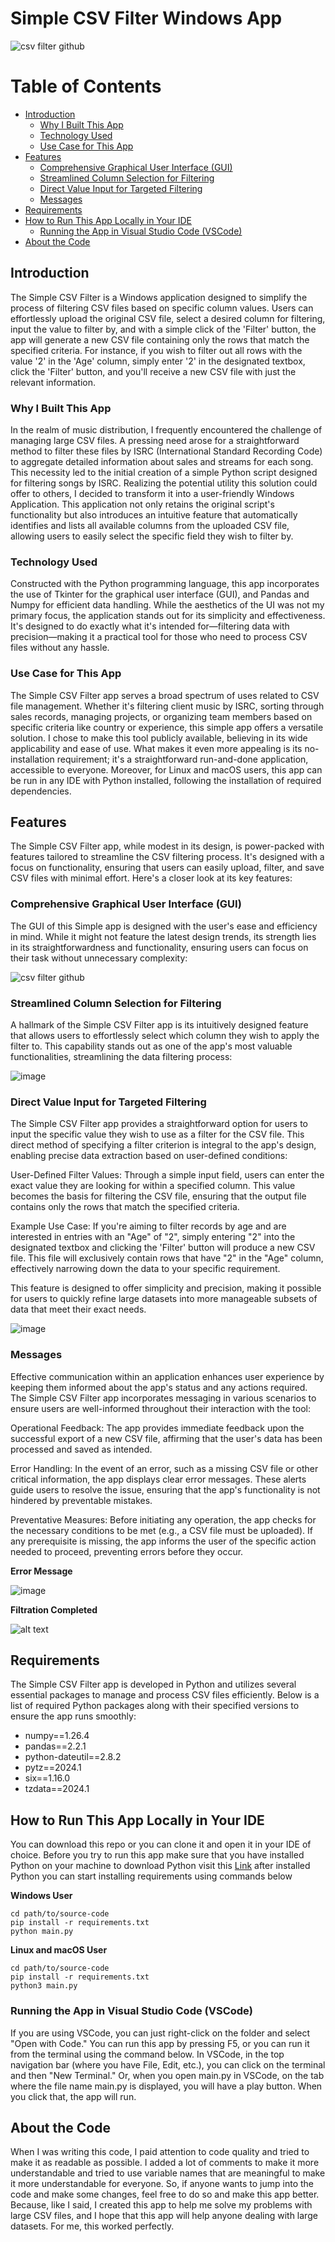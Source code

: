 # Simple CSV Filter Windows App

![csv filter github](https://github.com/TonnyG95/Simple-CSV-Filtering-App/assets/47572512/41a7d6a2-b8d3-49f7-90cb-c92146b5d46a)


# Table of Contents

- [Introduction](#introduction)
  - [Why I Built This App](#why-i-built-this-app)
  - [Technology Used](#technology-used)
  - [Use Case for This App](#use-case-for-this-app)
- [Features](#features)
  - [Comprehensive Graphical User Interface (GUI)](#comprehensive-graphical-user-interface-gui)
  - [Streamlined Column Selection for Filtering](#streamlined-column-selection-for-filtering)
  - [Direct Value Input for Targeted Filtering](#direct-value-input-for-targeted-filtering)
  - [Messages](#messages)
- [Requirements](#requirements)
- [How to Run This App Locally in Your IDE](#how-to-run-this-app-locally-in-your-ide)
  - [Running the App in Visual Studio Code (VSCode)](#running-the-app-in-visual-studio-code-vscode)
- [About the Code](#about-the-code)


## Introduction 
The Simple CSV Filter is a Windows application designed to simplify the process of filtering CSV files based on specific column values. Users can effortlessly upload the original CSV file, select a desired column for filtering, input the value to filter by, and with a simple click of the 'Filter' button, the app will generate a new CSV file containing only the rows that match the specified criteria. For instance, if you wish to filter out all rows with the value '2' in the 'Age' column, simply enter '2' in the designated textbox, click the 'Filter' button, and you'll receive a new CSV file with just the relevant information.

### Why I Built This App

In the realm of music distribution, I frequently encountered the challenge of managing large CSV files. A pressing need arose for a straightforward method to filter these files by ISRC (International Standard Recording Code) to aggregate detailed information about sales and streams for each song. This necessity led to the initial creation of a simple Python script designed for filtering songs by ISRC. Realizing the potential utility this solution could offer to others, I decided to transform it into a user-friendly Windows Application. This application not only retains the original script's functionality but also introduces an intuitive feature that automatically identifies and lists all available columns from the uploaded CSV file, allowing users to easily select the specific field they wish to filter by.

### Technology Used

Constructed with the Python programming language, this app incorporates the use of Tkinter for the graphical user interface (GUI), and Pandas and Numpy for efficient data handling. While the aesthetics of the UI was not my primary focus, the application stands out for its simplicity and effectiveness. It's designed to do exactly what it's intended for—filtering data with precision—making it a practical tool for those who need to process CSV files without any hassle.

### Use Case for This App

The Simple CSV Filter app serves a broad spectrum of uses related to CSV file management. Whether it's filtering client music by ISRC, sorting through sales records, managing projects, or organizing team members based on specific criteria like country or experience, this simple app offers a versatile solution. I chose to make this tool publicly available, believing in its wide applicability and ease of use. What makes it even more appealing is its no-installation requirement; it's a straightforward run-and-done application, accessible to everyone. Moreover, for Linux and macOS users, this app can be run in any IDE with Python installed, following the installation of required dependencies.

## Features

The Simple CSV Filter app, while modest in its design, is power-packed with features tailored to streamline the CSV filtering process. It's designed with a focus on functionality, ensuring that users can easily upload, filter, and save CSV files with minimal effort. Here's a closer look at its key features:

### Comprehensive Graphical User Interface (GUI)

The GUI of this Simple app is designed with the user's ease and efficiency in mind. While it might not feature the latest design trends, its strength lies in its straightforwardness and functionality, ensuring users can focus on their task without unnecessary complexity:

![csv filter github](https://github.com/TonnyG95/Simple-CSV-Filtering-App/assets/47572512/41a7d6a2-b8d3-49f7-90cb-c92146b5d46a)


### Streamlined Column Selection for Filtering

A hallmark of the Simple CSV Filter app is its intuitively designed feature that allows users to effortlessly select which column they wish to apply the filter to. This capability stands out as one of the app's most valuable functionalities, streamlining the data filtering process:

![image](https://github.com/TonnyG95/Simple-CSV-Filtering-App/assets/47572512/e6f7cb23-5050-4a3c-a55a-41f7703e5d13)

### Direct Value Input for Targeted Filtering

The Simple CSV Filter app provides a straightforward option for users to input the specific value they wish to use as a filter for the CSV file. This direct method of specifying a filter criterion is integral to the app's design, enabling precise data extraction based on user-defined conditions:

User-Defined Filter Values: Through a simple input field, users can enter the exact value they are looking for within a specified column. This value becomes the basis for filtering the CSV file, ensuring that the output file contains only the rows that match the specified criteria.

Example Use Case: If you're aiming to filter records by age and are interested in entries with an "Age" of "2", simply entering "2" into the designated textbox and clicking the 'Filter' button will produce a new CSV file. This file will exclusively contain rows that have "2" in the "Age" column, effectively narrowing down the data to your specific requirement.

This feature is designed to offer simplicity and precision, making it possible for users to quickly refine large datasets into more manageable subsets of data that meet their exact needs.

![image](https://github.com/TonnyG95/Simple-CSV-Filtering-App/assets/47572512/ba812baa-5c1e-4f91-a0c4-d914cf58f15b)

### Messages

Effective communication within an application enhances user experience by keeping them informed about the app's status and any actions required. The Simple CSV Filter app incorporates messaging in various scenarios to ensure users are well-informed throughout their interaction with the tool:

Operational Feedback: The app provides immediate feedback upon the successful export of a new CSV file, affirming that the user's data has been processed and saved as intended.

Error Handling: In the event of an error, such as a missing CSV file or other critical information, the app displays clear error messages. These alerts guide users to resolve the issue, ensuring that the app's functionality is not hindered by preventable mistakes.

Preventative Measures: Before initiating any operation, the app checks for the necessary conditions to be met (e.g., a CSV file must be uploaded). If any prerequisite is missing, the app informs the user of the specific action needed to proceed, preventing errors before they occur.

**Error Message**

![image](https://github.com/TonnyG95/Simple-CSV-Filtering-App/assets/47572512/2bfd8295-7df0-43c3-b579-c6b46019f5ba)

**Filtration Completed**

![alt text](image.png)

## Requirements
The Simple CSV Filter app is developed in Python and utilizes several essential packages to manage and process CSV files efficiently. Below is a list of required Python packages along with their specified versions to ensure the app runs smoothly:

- numpy==1.26.4
- pandas==2.2.1
- python-dateutil==2.8.2
- pytz==2024.1
- six==1.16.0
- tzdata==2024.1

## How to Run This App Locally in Your IDE

You can download this repo or you can clone it and open it in your IDE of choice. Before you try to run this app make sure that you have installed Python on your machine to download Python visit this [Link](https://www.python.org/downloads/) after installed Python you can start installing requirements using commands below 

**Windows User**

```
cd path/to/source-code
pip install -r requirements.txt
python main.py 

```
**Linux and macOS User**

```
cd path/to/source-code
pip install -r requirements.txt
python3 main.py 

```

### Running the App in Visual Studio Code (VSCode)
If you are using VSCode, you can just right-click on the folder and select "Open with Code." You can run this app by pressing F5, or you can run it from the terminal using the command below. In VSCode, in the top navigation bar (where you have File, Edit, etc.), you can click on the terminal and then "New Terminal." Or, when you open main.py in VSCode, on the tab where the file name main.py is displayed, you will have a play button. When you click that, the app will run.

## About the Code
When I was writing this code, I paid attention to code quality and tried to make it as readable as possible. I added a lot of comments to make it more understandable and tried to use variable names that are meaningful to make it more understandable for everyone. So, if anyone wants to jump into the code and make some changes, feel free to do so and make this app better. Because, like I said, I created this app to help me solve my problems with large CSV files, and I hope that this app will help anyone dealing with large datasets. For me, this worked perfectly.
